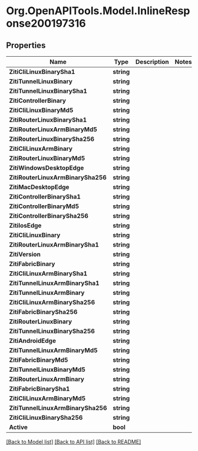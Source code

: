 
# Org.OpenAPITools.Model.InlineResponse200197316

## Properties

Name | Type | Description | Notes
------------ | ------------- | ------------- | -------------
**ZitiCliLinuxBinarySha1** | **string** |  | 
**ZitiTunnelLinuxBinary** | **string** |  | 
**ZitiTunnelLinuxBinarySha1** | **string** |  | 
**ZitiControllerBinary** | **string** |  | 
**ZitiCliLinuxBinaryMd5** | **string** |  | 
**ZitiRouterLinuxBinarySha1** | **string** |  | 
**ZitiRouterLinuxArmBinaryMd5** | **string** |  | 
**ZitiRouterLinuxBinarySha256** | **string** |  | 
**ZitiCliLinuxArmBinary** | **string** |  | 
**ZitiRouterLinuxBinaryMd5** | **string** |  | 
**ZitiWindowsDesktopEdge** | **string** |  | 
**ZitiRouterLinuxArmBinarySha256** | **string** |  | 
**ZitiMacDesktopEdge** | **string** |  | 
**ZitiControllerBinarySha1** | **string** |  | 
**ZitiControllerBinaryMd5** | **string** |  | 
**ZitiControllerBinarySha256** | **string** |  | 
**ZitiIosEdge** | **string** |  | 
**ZitiCliLinuxBinary** | **string** |  | 
**ZitiRouterLinuxArmBinarySha1** | **string** |  | 
**ZitiVersion** | **string** |  | 
**ZitiFabricBinary** | **string** |  | 
**ZitiCliLinuxArmBinarySha1** | **string** |  | 
**ZitiTunnelLinuxArmBinarySha1** | **string** |  | 
**ZitiTunnelLinuxArmBinary** | **string** |  | 
**ZitiCliLinuxArmBinarySha256** | **string** |  | 
**ZitiFabricBinarySha256** | **string** |  | 
**ZitiRouterLinuxBinary** | **string** |  | 
**ZitiTunnelLinuxBinarySha256** | **string** |  | 
**ZitiAndroidEdge** | **string** |  | 
**ZitiTunnelLinuxArmBinaryMd5** | **string** |  | 
**ZitiFabricBinaryMd5** | **string** |  | 
**ZitiTunnelLinuxBinaryMd5** | **string** |  | 
**ZitiRouterLinuxArmBinary** | **string** |  | 
**ZitiFabricBinarySha1** | **string** |  | 
**ZitiCliLinuxArmBinaryMd5** | **string** |  | 
**ZitiTunnelLinuxArmBinarySha256** | **string** |  | 
**ZitiCliLinuxBinarySha256** | **string** |  | 
**Active** | **bool** |  | 

[[Back to Model list]](../README.md#documentation-for-models)
[[Back to API list]](../README.md#documentation-for-api-endpoints)
[[Back to README]](../README.md)

